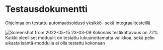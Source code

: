 # Testausdokumentti

Ohjelmaa on testattu automaatisoidusti yksikkö- sekä integraalitesteillä.

![Screenshot from 2022-05-15 23-03-09](https://user-images.githubusercontent.com/13611438/168491797-87446006-887d-43e9-8b1c-d9d08c8fab43.png)
Kokonais testikattavuus on 72%
Kaikki oleelliset moduulit on testattu lukuunottamatta valikkoa, sekä pelin aikasta isäntä-moddulia ei olla testattu kokonaan
